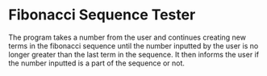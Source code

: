 # Fibonacci Sequence Tester
The program takes a number from the user and continues creating new terms in the fibonacci sequence until the number inputted by the user is no longer greater than the last term in the sequence. It then informs the user if the number inputted is a part of the sequence or not.
